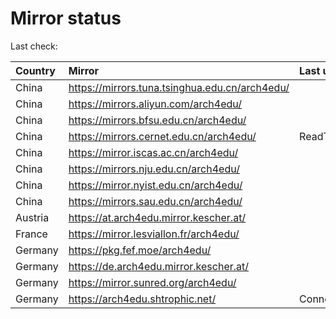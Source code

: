 <script src="./time.js"></script>
# Mirror status
Last check: <script type="text/javascript">localize(1757600587.0886781);</script>

|Country|Mirror|Last update|
|:------|:-----|:----------|
|China|https://mirrors.tuna.tsinghua.edu.cn/arch4edu/|<script type="text/javascript">localize(1757573143);</script>|
|China|https://mirrors.aliyun.com/arch4edu/|<script type="text/javascript">localize(1757573143);</script>|
|China|https://mirrors.bfsu.edu.cn/arch4edu/|<script type="text/javascript">localize(1757573143);</script>|
|China|https://mirrors.cernet.edu.cn/arch4edu/|ReadTimeout|
|China|https://mirror.iscas.ac.cn/arch4edu/|<script type="text/javascript">localize(1757573143);</script>|
|China|https://mirrors.nju.edu.cn/arch4edu/|<script type="text/javascript">localize(1757529771);</script>|
|China|https://mirror.nyist.edu.cn/arch4edu/|<script type="text/javascript">localize(1757573143);</script>|
|China|https://mirrors.sau.edu.cn/arch4edu/|<script type="text/javascript">localize(1756795646);</script>|
|Austria|https://at.arch4edu.mirror.kescher.at/|<script type="text/javascript">localize(1756104457);</script>|
|France|https://mirror.lesviallon.fr/arch4edu/|<script type="text/javascript">localize(1756709288);</script>|
|Germany|https://pkg.fef.moe/arch4edu/|<script type="text/javascript">localize(1756104457);</script>|
|Germany|https://de.arch4edu.mirror.kescher.at/|<script type="text/javascript">localize(1756104457);</script>|
|Germany|https://mirror.sunred.org/arch4edu/|<script type="text/javascript">localize(1757573143);</script>|
|Germany|https://arch4edu.shtrophic.net/|ConnectionError|

<script src="./tablefilter/tablefilter.js"></script>
<script src="./table.js"></script>